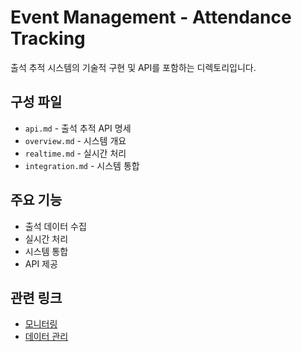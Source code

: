 # Event Management - Attendance Tracking

출석 추적 시스템의 기술적 구현 및 API를 포함하는 디렉토리입니다.

## 구성 파일
- `api.md` - 출석 추적 API 명세
- `overview.md` - 시스템 개요
- `realtime.md` - 실시간 처리
- `integration.md` - 시스템 통합

## 주요 기능
- 출석 데이터 수집
- 실시간 처리
- 시스템 통합
- API 제공

## 관련 링크
- [모니터링](../monitoring/README.md)
- [데이터 관리](../../core/data/README.md)
